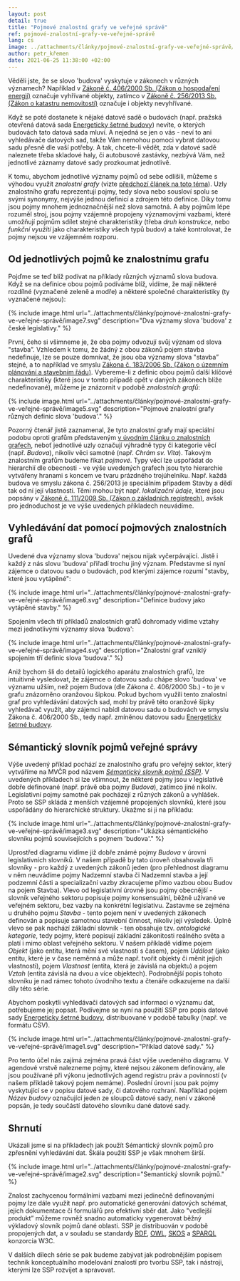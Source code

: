 ```yaml
---
layout: post
detail: true
title: "Pojmové znalostní grafy ve veřejné správě"
ref: pojmové-znalostní-grafy-ve-veřejné-správě
lang: cs
image: ../attachments/články/pojmové-znalostní-grafy-ve-veřejné-správě/ssp.png
author: petr_křemen
date: 2021-06-25 11:38:00 +02:00
---
```


Věděli jste, že se slovo 'budova' vyskytuje v zákonech v různých významech? 
Například v [Zákoně č. 406/2000 Sb. (Zákon o hospodaření energií)][zhe] označuje vyhřívané objekty, zatímco v [Zákoně č. 256/2013 Sb. (Zákon o katastru nemovitostí)][zkn] označuje i objekty nevyhřívané.
<!--more-->
Když se poté dostanete k nějaké datové sadě o budovách (např. pražská otevřená datová sada [Energeticky šetrné budovy][esb]) nevíte, o kterých budovách tato datová sada mluví.
A nejedná se jen o vás - neví to ani vyhledávače datových sad, takže Vám nemohou pomoci vybrat datovou sadu přesně dle vaší potřeby.
A tak, chcete-li vědět, zda v datové sadě naleznete třeba skladové haly, či autobusové zastávky, nezbývá Vám, než jednotlivé záznamy datové sady prozkoumat jednotlivě.

K tomu, abychom jednotlivé významy pojmů od sebe odlišili, můžeme s výhodou využít *znalostní grafy* (vizte [předchozí článek na toto téma][zgs]).
Uzly znalostního grafu reprezentují pojmy, tedy slova nebo sousloví spolu se svými synonymy, nejvýše jednou definicí a zdrojem této definice.
Díky tomu jsou pojmy mnohem jednoznačnější než slova samotná.
A aby pojmům lépe rozuměl stroj, jsou pojmy vzájemně propojeny významovými vazbami, které umožňují pojmům sdílet stejné charakteristiky (třeba *druh konstrukce*, nebo *funkční využití* jako charakteristiky všech typů budov) a také kontrolovat, že pojmy nejsou ve vzájemném rozporu.

## Od jednotlivých pojmů ke znalostnímu grafu
Pojďme se teď blíž podívat na příklady různých významů slova budova.
Když se na definice obou pojmů podíváme blíž, vidíme, že mají některé rozdílné (vyznačené zeleně a modře) a některé společné charakteristiky (ty vyznačené nejsou):

{% include image.html url="../attachments/články/pojmové-znalostní-grafy-ve-veřejné-správě/image7.svg" description="Dva významy slova 'budova' z české legislativy." %}

První, čeho si všimneme je, že oba pojmy odvozují svůj význam od slova "stavba”.
Vzhledem k tomu, že žádný z obou zákonů pojem stavba nedefinuje, lze se pouze domnívat, že jsou oba významy slova "stavba” stejné, a to například ve smyslu [Zákona č. 183/2006 Sb. (Zákon o územním plánování a stavebním řádu)][sz].
Vybereme-li z definic obou pojmů další klíčové charakteristiky (které jsou v tomto případě opět v daných zákonech blíže nedefinované), můžeme je znázornit v podobě *znalostních grafů*:

{% include image.html url="../attachments/články/pojmové-znalostní-grafy-ve-veřejné-správě/image5.svg" description="Pojmové znalostní grafy různých definic slova 'budova'." %}

Pozorný čtenář jistě zaznamenal, že tyto znalostní grafy mají speciální podobu oproti grafům představeným [v úvodním článku o znalostních grafech][zgu], neboť jednotlivé uzly označují výhradně typy či kategorie věcí (např. *Budova*), nikoliv věci samotné (např. *Chrám sv. Víta*).
Takovým znalostním grafům budeme říkat *pojmové*.
Typy věcí lze uspořádat do hierarchií dle obecnosti - ve výše uvedených grafech jsou tyto hierarchie vytvářeny hranami s koncem ve tvaru prázdného trojúhelníku.
Např. každá budova ve smyslu zákona č. 256/2013 je speciálním případem Stavby a dědí tak od ní její vlastnosti.
Těmi mohou být např. *lokalizační údaje*, které jsou popsány v [Zákoně č. 111/2009 Sb. (Zákon o základních registrech)][zzr], avšak pro jednoduchost je ve výše uvedených příkladech neuvádíme.

## Vyhledávání dat pomocí pojmových znalostních grafů
Uvedené dva významy slova 'budova' nejsou nijak vyčerpávající.
Jistě i každý z nás slovu 'budova' přiřadí trochu jiný význam.
Představme si nyní zájemce o datovou sadu o budovách, pod kterými zájemce rozumí "stavby, které jsou vytápěné":

{% include image.html url="../attachments/články/pojmové-znalostní-grafy-ve-veřejné-správě/image6.svg" description="Definice budovy jako vytápěné stavby." %}

Spojením všech tří příkladů znalostních grafů dohromady vidíme vztahy mezi jednotlivými významy slova 'budova':

{% include image.html url="../attachments/články/pojmové-znalostní-grafy-ve-veřejné-správě/image4.svg" description="Znalostní graf vzniklý spojením tří definic slova 'budova'." %}

Aniž bychom šli do detailů logického aparátu znalostních grafů, lze intuitivně vysledovat, že zájemce o datovou sadu chápe slovo 'budova' ve významu užším, než pojem Budova (dle Zákona č. 406/2000 Sb.) - to je v grafu znázorněno oranžovou šipkou.
Pokud bychom využili tento znalostní graf pro vyhledávání datových sad, mohl by právě této oranžové šipky vyhledávač využít, aby zájemci nabídl datovou sadu o budovách ve smyslu Zákona č. 406/2000 Sb., tedy např. zmíněnou datovou sadu [Energeticky šetrné budovy][esb].

## Sémantický slovník pojmů veřejné správy
Výše uvedený příklad pochází ze znalostního grafu pro veřejný sektor, který vytváříme na MVČR pod názvem *[Sémantický slovník pojmů (SSP)][ssp]*.
V uvedených příkladech si lze všimnout, že některé pojmy jsou v legislativě dobře definované (např. právě oba pojmy *Budova*), zatímco jiné nikoliv.
Legislativní pojmy samotné pak pocházejí z různých zákonů a vyhlášek.
Proto se SSP skládá z menších vzájemně propojených slovníků, které jsou uspořádány do hierarchické struktury.
Ukažme si ji na příkladu:

{% include image.html url="../attachments/články/pojmové-znalostní-grafy-ve-veřejné-správě/image3.svg" description="Ukázka sémantického slovníku pojmů souvisejících s pojmem 'budova'." %}

Uprostřed diagramu vidíme již dobře známé pojmy *Budova* v úrovni legislativních slovníků.
V našem případě by tato úroveň obsahovala tři slovníky - pro každý z uvedených zákonů jeden (pro přehlednost diagramu v něm neuvádíme pojmy Nadzemní stavba či Nadzemní stavba a její podzemní části a specializační vazby zkracujeme přímo vazbou obou Budov na pojem Stavba).
Vlevo od legislativní úrovně jsou pojmy obecnější - slovník veřejného sektoru popisuje pojmy konsensuální, běžně užívané ve veřejném sektoru, bez vazby na konkrétní legislativu.
Zastavme se zejména u druhého pojmu *Stavba* - tento pojem není v uvedených zákonech definován a popisuje samotnou stavební činnost, nikoliv její výsledek.
Úplně vlevo se pak nachází základní slovník - ten obsahuje tzv. *ontologické kategorie*, tedy pojmy, které popisují základní zákonitosti reálného světa a platí i mimo oblast veřejného sektoru.
V našem příkladě vidíme pojem *Objekt* (jako entitu, která mění své vlastnosti s časem), pojem *Událost* (jako entitu, které je v čase neměnná a může např. tvořit objekty či měnit jejich vlastnosti), pojem *Vlastnost* (entita, která je závislá na objektu) a pojem *Vztah* (entita závislá na dvou a více objektech).
Podrobnější popis tohoto slovníku je nad rámec tohoto úvodního textu a čtenáře odkazujeme na další díly této série.

Abychom poskytli vyhledávači datových sad informaci o významu dat, potřebujeme jej popsat.
Podívejme se nyní na použití SSP pro popis datové sady [Energeticky šetrné budovy][esb], distribuované v podobě tabulky (např. ve formátu CSV).

{% include image.html url="../attachments/články/pojmové-znalostní-grafy-ve-veřejné-správě/image1.svg" description="Příklad datové sady." %}

Pro tento účel nás zajímá zejména pravá část výše uvedeného diagramu.
V agendové vrstvě nalezneme pojmy, které nejsou zákonem definovány, ale jsou používané při výkonu jednotlivých agend registru práv a povinností (v našem příkladě takový pojem nemáme).
Poslední úrovní jsou pak pojmy vyskytující se v popisu datové sady, či datového rozhraní.
Například pojem *Název budovy* označující jeden ze sloupců datové sady, není v zákoně popsán, je tedy součástí datového slovníku dané datové sady.

## Shrnutí
Ukázali jsme si na příkladech jak použít Sémantický slovník pojmů pro zpřesnění vyhledávání dat.
Škála použití SSP je však mnohem širší.

{% include image.html url="../attachments/články/pojmové-znalostní-grafy-ve-veřejné-správě/image2.svg" description="Semantický slovník pojmů." %}

Znalost zachycenou formálními vazbami mezi jedinečně definovanými pojmy lze dále využít např. pro automatické generování datových schémat, jejich dokumentace či formulářů pro efektivní sběr dat.
Jako "vedlejší produkt” můžeme rovněž snadno automaticky vygenerovat běžný výkladový slovník pojmů dané oblasti.
SSP je distribuován v podobě propojených dat, a v souladu se standardy [RDF][rdf], [OWL][owl], [SKOS][skos] a [SPARQL][sparql] konzorcia W3C.

V dalších dílech série se pak budeme zabývat jak podrobnějším popisem technik konceptuálního modelování znalostí pro tvorbu SSP, tak i nástroji, kterými lze SSP rozvíjet a spravovat.

[zhe]: https://aplikace.mvcr.cz/sbirka-zakonu/ViewFile.aspx?type=c&id=3503
[zkn]: https://aplikace.mvcr.cz/sbirka-zakonu/ViewFile.aspx?type=z&id=26722
[sz]: https://aplikace.mvcr.cz/sbirka-zakonu/ViewFile.aspx?type=c&id=4909
[zzr]: https://aplikace.mvcr.cz/sbirka-zakonu/ViewFile.aspx?type=c&id=5470
[esb]: https://opendata.praha.eu/dataset/udrzitelna-energetika/resource/e49f30cf-d207-427d-8298-0d6a71fd8558
[zgs]: https://data.gov.cz/%C4%8Dl%C3%A1nky/znalostn%C3%AD-grafy-03-sparql
[zgu]: https://data.gov.cz/%C4%8Dl%C3%A1nky/znalostn%C3%AD-grafy-01-%C3%BAvod
[ssp]: https://xn--slovnk-7va.gov.cz
[rdf]: https://www.w3.org/TR/rdf11-concepts/#bib-RDF11-PRIMER
[owl]: https://www.w3.org/TR/2012/REC-owl2-overview-20121211/
[skos]: https://www.w3.org/TR/2009/REC-skos-reference-20090818/
[sparql]: https://www.w3.org/TR/sparql11-query/